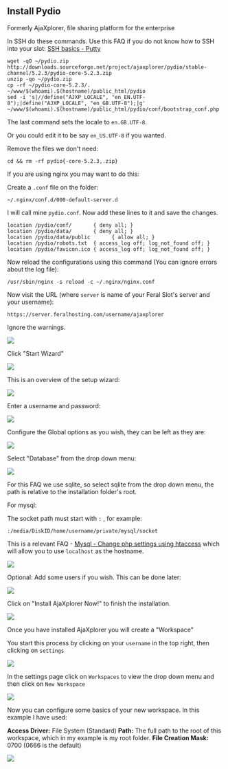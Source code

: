 
Install Pydio
---

Formerly AjaXplorer, file sharing platform for the enterprise

In SSH do these commands. Use this FAQ if you do not know how to SSH into your slot: [SSH basics - Putty](https://www.feralhosting.com/faq/view?question=12)

~~~
wget -qO ~/pydio.zip http://downloads.sourceforge.net/project/ajaxplorer/pydio/stable-channel/5.2.3/pydio-core-5.2.3.zip
unzip -qo ~/pydio.zip
cp -rf ~/pydio-core-5.2.3/. ~/www/$(whoami).$(hostname)/public_html/pydio
sed -i 's|//define("AJXP_LOCALE", "en_EN.UTF-8");|define("AJXP_LOCALE", "en_GB.UTF-8");|g' ~/www/$(whoami).$(hostname)/public_html/pydio/conf/bootstrap_conf.php
~~~

The last command sets the locale to `en.GB.UTF-8`.

Or you could edit it to be say `en_US.UTF-8` if you wanted.

Remove the files we don't need:

~~~
cd && rm -rf pydio{-core-5.2.3,.zip}
~~~

If you are using nginx you may want to do this:

Create a `.conf` file on the folder:

~~~
~/.nginx/conf.d/000-default-server.d
~~~

I will call mine `pydio.conf`. Now add these lines to it and save the changes.

~~~
location /pydio/conf/       { deny all; }
location /pydio/data/       { deny all; }
location /pydio/data/public       { allow all; }
location /pydio/robots.txt  { access_log off; log_not_found off; }
location /pydio/favicon.ico { access_log off; log_not_found off; }
~~~

Now reload the configurations using this command (You can ignore errors about the log file):

~~~
/usr/sbin/nginx -s reload -c ~/.nginx/nginx.conf
~~~

Now visit the URL (where `server` is name of your Feral Slot's server and your username):

~~~
https://server.feralhosting.com/username/ajaxplorer
~~~

Ignore the warnings.

![](https://raw.github.com/feralhosting/feralfilehosting/master/Feral%20Wiki/HTTP/Pydio%20-%20Basic%20setup/1.png)

Click "Start Wizard"

![](https://raw.github.com/feralhosting/feralfilehosting/master/Feral%20Wiki/HTTP/Pydio%20-%20Basic%20setup/setup1.png)

This is an overview of the setup wizard:

![](https://raw.github.com/feralhosting/feralfilehosting/master/Feral%20Wiki/HTTP/Pydio%20-%20Basic%20setup/setup2.png)

Enter a username and password:

![](https://raw.github.com/feralhosting/feralfilehosting/master/Feral%20Wiki/HTTP/Pydio%20-%20Basic%20setup/setup2.5.png)

Configure the Global options as you wish, they can be left as they are:

![](https://raw.github.com/feralhosting/feralfilehosting/master/Feral%20Wiki/HTTP/Pydio%20-%20Basic%20setup/setup3.png)

Select "Database" from the drop down menu:

![](https://raw.github.com/feralhosting/feralfilehosting/master/Feral%20Wiki/HTTP/Pydio%20-%20Basic%20setup/setup4.png)

For this FAQ we use sqlite, so select sqlite from the drop down menu, the path is relative to the installation folder's root.

For mysql:

The socket path must start with `:` , for example:

~~~
:/media/DiskID/home/username/private/mysql/socket
~~~

This is a relevant FAQ - [Mysql - Change php settings using htaccess](https://www.feralhosting.com/faq/view?question=213) which will allow you to use `localhost` as the hostname.

![](https://raw.github.com/feralhosting/feralfilehosting/master/Feral%20Wiki/HTTP/Pydio%20-%20Basic%20setup/setup5.png)

Optional: Add some users if you wish. This can be done later:

![](https://raw.github.com/feralhosting/feralfilehosting/master/Feral%20Wiki/HTTP/Pydio%20-%20Basic%20setup/setup6.png)

Click on "Install AjaXplorer Now!" to finish the installation.

![](https://raw.github.com/feralhosting/feralfilehosting/master/Feral%20Wiki/HTTP/Pydio%20-%20Basic%20setup/setup7.png)

Once you have installed AjaXplorer you will create a "Workspace"

You start this process by clicking on your `username` in the top right, then clicking on `settings`

![](https://raw.github.com/feralhosting/feralfilehosting/master/Feral%20Wiki/HTTP/Pydio%20-%20Basic%20setup/workspace1.png)

In the settings page click on `Workspaces` to view the drop down menu and then click on `New Workspace`

![](https://raw.github.com/feralhosting/feralfilehosting/master/Feral%20Wiki/HTTP/Pydio%20-%20Basic%20setup/workspace2.png)

Now you can configure some basics of your new workspace. In this example I have used:

**Access Driver:** File System (Standard)
**Path:** The full path to the root of this workspace, which in my example is my root folder.
**File Creation Mask:** 0700 (0666 is the default)

![](https://raw.github.com/feralhosting/feralfilehosting/master/Feral%20Wiki/HTTP/Pydio%20-%20Basic%20setup/workspace3.png)



